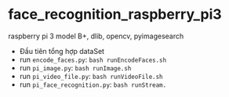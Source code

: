 # face_recognition_raspberry_pi3
raspberry pi 3 model B+, dlib, opencv, pyimagesearch

- Đầu tiên tổng hợp dataSet
- run `encode_faces.py`: `bash runEncodeFaces.sh`
- run `pi_image.py`: `bash runImage.sh`
- run `pi_video_file.py`: `bash runVideoFile.sh`
- run `pi_face_recognition.py`: `bash runStream.`
